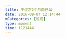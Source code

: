 ```yaml
---
title: 不过才2个月而已😭
date: 2016-09-07 12:14:44
mCategories: [说说]
type: moment
time: t121444
---
```


<div id="pics-20160907121444"></div>

<script src="/lib/moment/pics.js"></script>
<script>
var data = [
    {"link": "2016-09-07_000001.jpeg", "type": "shuoshuo"}
];
picsRender(data, "pics-20160907121444");
</script>
